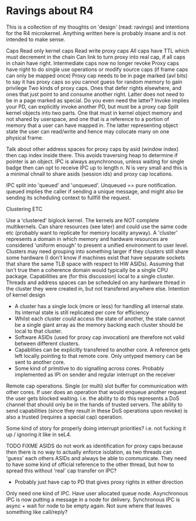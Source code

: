 Ravings about R4
================

This is a collection of my thoughts on 'design' (read: ravings) and
intentions for the R4 microkernel. Anything written here is probably insane
and is not intended to make sense.

Caps
Read only kernel caps
Read write proxy caps
All caps have TTL which must decrement in the chain
Can link to turn proxy into real cap, if all caps in chain have right.
Intermediate caps now no longer revoke
Proxy caps have right to do single use operations or modify source caps (if
frame caps can only be mapped once)
Proxy cap needs to be in page marked (avl bits) to say it has proxy caps so
you cannot guess for random memory to gain privilege
Two kinds of proxy caps. Ones that defer rights elsewhere, and ones that
just point to and consume another right. Latter does not need to be in a
page marked as special. Do you even need the latter?
Invoke implies your PD, can explicitly invoke another PD, but must be a
proxy cap
Split kernel objects into two parts. One that must in kernel object memory
and not shared by userspace, and one that is a reference to a portion of
memory that a user can have mapped in. The latter representing object state
the user can read/write and hence may colocate many on one physical frame.

Talk about other address spaces for proxy caps by asid (window index) then
cap index inside there. This avoids traversing heap to determine if pointer
is an object. IPC is always asynchronous, unless waiting for single badge
then can opt to receive IPC up to length n. N is very small and this is a
minimal chnall to share asids (session ids) and proxy cap locations.

IPC split into 'queued' and 'unqueued'. Unqueued == pure notification.
queued implies the caller if sending a unique message, and might also be
sending its scheduling context to fullfill the request. 

Clustering ETC

Use a 'clustered' biglock kernel. The kernels are NOT complete multikernels.
Can share resources (see later) and could use the same code etc (probably
want to replicate for memory locality anyway).
A 'cluster' represents a domain in which memory and hardware resources are
considered 'uniform enough' to present a unified environment to user level.
Clusters may need grouping into something larger if they clusters still share
some hardware (I don't know if machines exist that have separate sockets
that share the same TLB space with respect to HW ASIDs). Assuming that isn't
true then a coherence domain would typically be a single CPU package.
Capabilities are (for this discussion) local to a single cluster. Threads
and address spaces can be scheduled on any hardware thread in the cluster
they were created in, but not transfered anywhere else.
Intention of kernel design
* A cluster has a single lock (more or less) for handling all internal
  state. Its internal state is still replicated per core for efficiency
* Whilst each cluster *could* access the state of another, the state cannot
  be a single giant array as the memory backing each cluster should be local
  to that cluster.
* Software ASIDs (used for proxy cap invocation) are therefore not valid
  between different clusters.
* Capablities can be explicitly transfered to another core. A reference gets
  left locally pointing to that remote core. Only untyped memory can be sent
  to another core.
* Some kind of primitive to do signalling across cores. Probably implemented
  as IPI on sender and regular interrupt on the receiver


Remote cap operations. Single (or multi) slot buffer for communication with
other cores. If user does an operation that would enqueue another request
the user gets blocked waiting. i.e. the ability to do this represents a
DoS channel that should only be in the hands of trusted servers. The ability
to send capabilities (since they result in these DoS operations upon revoke)
is also a trusted (requires a special cap) operation.


Some kind of story for properly doing interrupt priorities? i.e. not fucking
it up / ignoring it like in seL4.



TODO FIXME
ASIDS do not work as identification for proxy caps because then there is
no way to actually enforce isolation, as two threads can 'guess' each others
ASIDs and always be able to communicate. They need to have some kind of
official reference to the other thread, but how to spread this without
'real' cap transfer on IPC?
* Probably just have cap to PD that gives proxy rights in either direction

Only need one kind of IPC. Have user allocated queue node. Asynchronous IPC
is now putting a message in a node for delivery. Synchronous IPC is async +
wait for node to be empty again.
Not sure where that leaves something like call/reply?
